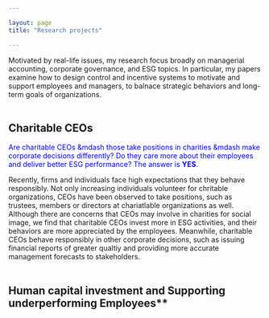 ```yaml
---

layout: page
title: "Research projects"

---
```



Motivated by real-life issues, my research focus broadly on managerial accounting, corporate governance, and ESG topics. In particular, my papers examine how to design control and incentive systems to motivate and support employees and managers, to balnace strategic behaviors and long-term goals of organizations.
<br>
<br>

## Charitable CEOs

<font color="blue"> Are charitable CEOs &mdash those take positions in charities &mdash make corporate decisions differently? Do they care more about their employees and deliver better ESG performance? The answer is <b>YES</b>. </font>

Recently, firms and individuals face high expectations that they behave responsibly. Not only increasing individuals volunteer for chritable organizations, CEOs have been observed to take positions, such as trustees, members or directors at chariatlable organizations as well. Although there are concerns that CEOs may involve in charities for social image, we find that charitable CEOs invest more in ESG activities, and their behaviors are more appreciated by the employees. Meanwhile, charitable CEOs behave responsibly in other corporate decisions, such as issuing financial reports of greater qualtiy and providing more accurate management forecasts to stakeholders.
<br>
<br>


## Human capital investment and Supporting underperforming Employees**

<p style="background-color: #DCDCDC> Should firms give up on underperforming employees? A better solution is to provide human capital investment to underperforming employees that still have potential to improve. </p>

Undoubtedly employees are the most valuable assets of an organization. Motivated employees reach new targets, develop new and innovative products, meet the market's demands, and perform efforts to acheive the company's objectives. 





